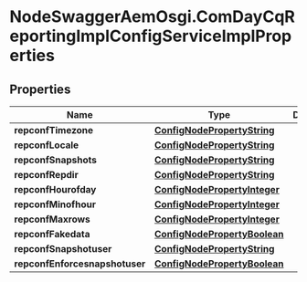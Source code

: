 # NodeSwaggerAemOsgi.ComDayCqReportingImplConfigServiceImplProperties

## Properties
Name | Type | Description | Notes
------------ | ------------- | ------------- | -------------
**repconfTimezone** | [**ConfigNodePropertyString**](ConfigNodePropertyString.md) |  | [optional] 
**repconfLocale** | [**ConfigNodePropertyString**](ConfigNodePropertyString.md) |  | [optional] 
**repconfSnapshots** | [**ConfigNodePropertyString**](ConfigNodePropertyString.md) |  | [optional] 
**repconfRepdir** | [**ConfigNodePropertyString**](ConfigNodePropertyString.md) |  | [optional] 
**repconfHourofday** | [**ConfigNodePropertyInteger**](ConfigNodePropertyInteger.md) |  | [optional] 
**repconfMinofhour** | [**ConfigNodePropertyInteger**](ConfigNodePropertyInteger.md) |  | [optional] 
**repconfMaxrows** | [**ConfigNodePropertyInteger**](ConfigNodePropertyInteger.md) |  | [optional] 
**repconfFakedata** | [**ConfigNodePropertyBoolean**](ConfigNodePropertyBoolean.md) |  | [optional] 
**repconfSnapshotuser** | [**ConfigNodePropertyString**](ConfigNodePropertyString.md) |  | [optional] 
**repconfEnforcesnapshotuser** | [**ConfigNodePropertyBoolean**](ConfigNodePropertyBoolean.md) |  | [optional] 


